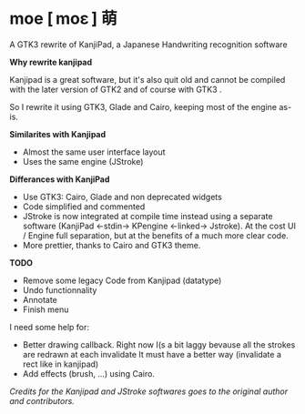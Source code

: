 moe [ moɛ ] 萌
===

A GTK3 rewrite of KanjiPad, a Japanese Handwriting recognition software

<b>Why rewrite kanjipad</b>

Kanjipad is a great software, but it's also quit old and cannot be compiled
with the later version of GTK2 and of course with GTK3 .

So I rewrite it using GTK3, Glade and Cairo, keeping most of the engine as-is. 

<b>Similarites with Kanjipad</b>

* Almost the same user interface layout
* Uses the same engine (JStroke)

<b>Differances with KanjiPad</b>

* Use GTK3: Cairo, Glade and non deprecated widgets
* Code simplified and commented
* JStroke is now integrated at compile time instead using a separate software
  (KanjiPad <-stdin-> KPengine <-linked-> Jstroke). At the cost UI / Engine full
  separation, but at the benefits of a much more clear code.  
* More prettier, thanks to Cairo and GTK3 theme.


<b>TODO</b>

* Remove some legacy Code from Kanjipad (datatype)
* Undo functionnality
* Annotate
* Finish menu


I need some help for:

* Better drawing callback. Right now I(s a bit laggy bevause all the strokes are redrawn at each invalidate
  It must have a better way (invalidate a rect like in kanjipad)
* Add effects (brush, ...) using Cairo. 

  
<i>Credits for the Kanjipad and JStroke softwares goes to the original author 
and contributors. </i>
